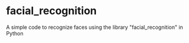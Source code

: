 # facial_recognition
A simple code to recognize faces using the library "facial_recognition" in Python
